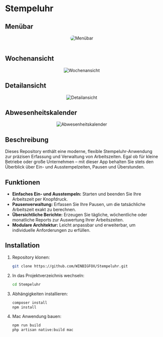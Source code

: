 # Stempeluhr

## Menübar
<p align="center">
<picture >
  <source media="(prefers-color-scheme: dark)" srcset="https://github.com/WINBIGFOX/Stempeluhr/blob/main/.github/images/menubar.png?raw=true">
  <img style="border-radius: 10px; max-width: 380px" alt="Menübar" src="https://github.com/WINBIGFOX/Stempeluhr/blob/main/.github/images/menubarLight.png?raw=true">
</picture>
<br/>
<br/>
</p>

## Wochenansicht
<p align="center">
<picture>
  <source media="(prefers-color-scheme: dark)" srcset="https://github.com/WINBIGFOX/Stempeluhr/blob/main/.github/images/overview.png?raw=true">
  <img alt="Wochenansicht" src="https://github.com/WINBIGFOX/Stempeluhr/blob/main/.github/images/overviewLight.png?raw=true">
</picture>
</p>

## Detailansicht
<p align="center">
<picture >
  <source media="(prefers-color-scheme: dark)" srcset="https://github.com/WINBIGFOX/Stempeluhr/blob/main/.github/images/day.png?raw=true">
  <img alt="Detailansicht" src="https://github.com/WINBIGFOX/Stempeluhr/blob/main/.github/images/dayLight.png?raw=true">
</picture>
</p>

## Abwesenheitskalender
<p align="center">
<picture >
  <source media="(prefers-color-scheme: dark)" srcset="https://github.com/WINBIGFOX/Stempeluhr/blob/main/.github/images/absence.png?raw=true">
  <img alt="Abwesenheitskalender" src="https://github.com/WINBIGFOX/Stempeluhr/blob/main/.github/images/absenceLight.png?raw=true">
</picture>
</p>


## Beschreibung

Dieses Repository enthält eine moderne, flexible Stempeluhr-Anwendung zur präzisen Erfassung und Verwaltung von
Arbeitszeiten. Egal ob für kleine Betriebe oder große Unternehmen – mit dieser App behalten Sie stets den Überblick über
Ein- und Ausstempelzeiten, Pausen und Überstunden.

## Funktionen

- **Einfaches Ein- und Ausstempeln:** Starten und beenden Sie Ihre Arbeitszeit per Knopfdruck.
- **Pausenverwaltung:** Erfassen Sie Ihre Pausen, um die tatsächliche Arbeitszeit exakt zu berechnen.
- **Übersichtliche Berichte:** Erzeugen Sie tägliche, wöchentliche oder monatliche Reports zur Auswertung Ihrer
  Arbeitszeiten.
- **Modulare Architektur:** Leicht anpassbar und erweiterbar, um individuelle Anforderungen zu erfüllen.

## Installation

1. Repository klonen:
   ```bash
   git clone https://github.com/WINBIGFOX/Stempeluhr.git
    ```
2. In das Projektverzeichnis wechseln:
   ```bash
   cd Stempeluhr
    ```
3. Abhängigkeiten installieren:
   ```bash
   composer install
   npm install
    ```
4. Mac Anwendung bauen:
   ```bash
   npm run build
   php artisan native:build mac
    ```
